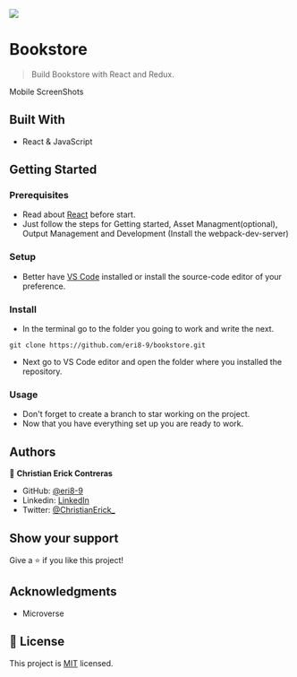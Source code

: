 ![](https://img.shields.io/badge/Microverse-blueviolet)

# Bookstore

> Build Bookstore with React and Redux.

<!-- <div align="center"><img src="./calculator.png" width="300"/></div> -->

Mobile ScreenShots

## Built With

- React & JavaScript

<!-- ## Live Demo

[Live Demo Link](https://eri8-9.github.io/react-app/#/home)
[Heroku](https://math-magicians-0.herokuapp.com/)
[Netlify](https://eager-euclid-20253f.netlify.app/) -->

## Getting Started

### Prerequisites
  - Read about [React](https://reactjs.org/docs/getting-started.html) before start.
  - Just follow the steps for Getting started, Asset Managment(optional), Output Management and Development (Install the webpack-dev-server)

### Setup
  - Better have [VS Code](https://code.visualstudio.com/) installed or install the source-code editor of your preference. 

### Install
  - In the terminal go to the folder you going to work and write the next. 
  ```
  git clone https://github.com/eri8-9/bookstore.git
  ```
  - Next go to VS Code editor and open the folder where you installed the repository.
### Usage
  - Don't forget to create a branch to star working on the project.
  - Now that you have everything set up you are ready to work.

## Authors

👤 **Christian Erick Contreras**

- GitHub: [@eri8-9](https://github.com/eri8-9)
- Linkedin: [LinkedIn](https:linkedin.com/in/christian-erick-contreras-9945b820b)
- Twitter: [@ChristianErick_](https://twitter.com/ChristianErick_)

## Show your support

Give a ⭐️ if you like this project!

## Acknowledgments

- Microverse

## 📝 License

This project is [MIT](LICENSE) licensed.